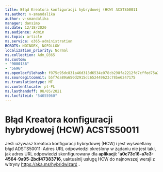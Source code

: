 ```yaml
---
title: Błąd Kreatora konfiguracji hybrydowej (HCW) ACSTS50011
ms.author: v-smandalika
author: v-smandalika
manager: dansimp
ms.date: 12/18/2020
ms.audience: Admin
ms.topic: article
ms.service: o365-administration
ROBOTS: NOINDEX, NOFOLLOW
localization_priority: Normal
ms.collection: Adm_O365
ms.custom:
- "9000136"
- "5696"
ms.openlocfilehash: f075c95dc831a46d313d6534e078cb298fa2212fd7cffed75a2953e7e80603a9
ms.sourcegitcommit: b5f7da89a650d2915dc652449623c78be6247175
ms.translationtype: MT
ms.contentlocale: pl-PL
ms.lasthandoff: 08/05/2021
ms.locfileid: "54055960"
---
```

# <a name="hybrid-configuration-wizard-hcw-error-acsts50011"></a>Błąd Kreatora konfiguracji hybrydowej (HCW) ACSTS50011

Jeśli używasz kreatora konfiguracji hybrydowej (HCW) i jest wyświetlany błąd ADSTS50011: Adres URL odpowiedzi określony w żądaniu nie jest taki, jak adres URL odpowiedzi skonfigurowany dla **aplikacji: 'a0c73c16-a7e3-4564-9a95-2bdf47383716**, uaktualnij usługę HCW do najnowszej wersji z witryny https://aka.ms/hybridwizard .




